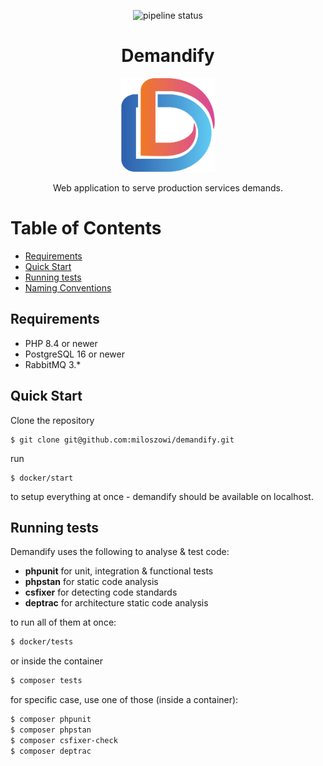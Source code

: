 <p align="center"> 
<img src="https://github.com/miloszowi/demandify/actions/workflows/app.yml/badge.svg" alt="pipeline status" />
</p>
<h1 align="center">Demandify </h1>
<p align="center"><img title="logo" alt="logo" src="/docs/logo.png" width="150" height="150"></p>
<p align="center">Web application to serve production services demands.</p>


# Table of Contents
- [Requirements](#requirements)
- [Quick Start](#quick-start)
- [Running tests](#running-tests)
- [Naming Conventions](docs/naming_conventions.md)

## Requirements
* PHP 8.4 or newer
* PostgreSQL 16 or newer
* RabbitMQ 3.*

## Quick Start
Clone the repository
```
$ git clone git@github.com:miloszowi/demandify.git
```
run
```
$ docker/start
```
to setup everything at once - demandify should be available on localhost.


## Running tests
Demandify uses the following to analyse & test code:
- **phpunit** for unit, integration & functional tests
- **phpstan** for static code analysis
- **csfixer** for detecting code standards
- **deptrac** for architecture static code analysis

to run all of them at once:
```bash
$ docker/tests
```
or inside the container 
```bash
$ composer tests
```

for specific case, use one of those (inside a container):
```bash
$ composer phpunit
$ composer phpstan
$ composer csfixer-check
$ composer deptrac
```